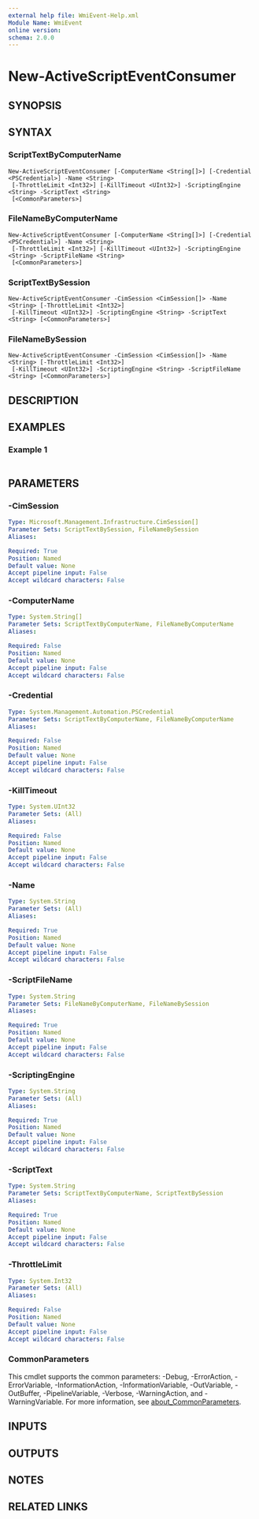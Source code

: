 ```yaml
---
external help file: WmiEvent-Help.xml
Module Name: WmiEvent
online version:
schema: 2.0.0
---
```


# New-ActiveScriptEventConsumer

## SYNOPSIS

## SYNTAX

### ScriptTextByComputerName
```
New-ActiveScriptEventConsumer [-ComputerName <String[]>] [-Credential <PSCredential>] -Name <String>
 [-ThrottleLimit <Int32>] [-KillTimeout <UInt32>] -ScriptingEngine <String> -ScriptText <String>
 [<CommonParameters>]
```

### FileNameByComputerName
```
New-ActiveScriptEventConsumer [-ComputerName <String[]>] [-Credential <PSCredential>] -Name <String>
 [-ThrottleLimit <Int32>] [-KillTimeout <UInt32>] -ScriptingEngine <String> -ScriptFileName <String>
 [<CommonParameters>]
```

### ScriptTextBySession
```
New-ActiveScriptEventConsumer -CimSession <CimSession[]> -Name <String> [-ThrottleLimit <Int32>]
 [-KillTimeout <UInt32>] -ScriptingEngine <String> -ScriptText <String> [<CommonParameters>]
```

### FileNameBySession
```
New-ActiveScriptEventConsumer -CimSession <CimSession[]> -Name <String> [-ThrottleLimit <Int32>]
 [-KillTimeout <UInt32>] -ScriptingEngine <String> -ScriptFileName <String> [<CommonParameters>]
```

## DESCRIPTION

## EXAMPLES

### Example 1
```powershell

```



## PARAMETERS

### -CimSession


```yaml
Type: Microsoft.Management.Infrastructure.CimSession[]
Parameter Sets: ScriptTextBySession, FileNameBySession
Aliases:

Required: True
Position: Named
Default value: None
Accept pipeline input: False
Accept wildcard characters: False
```

### -ComputerName


```yaml
Type: System.String[]
Parameter Sets: ScriptTextByComputerName, FileNameByComputerName
Aliases:

Required: False
Position: Named
Default value: None
Accept pipeline input: False
Accept wildcard characters: False
```

### -Credential


```yaml
Type: System.Management.Automation.PSCredential
Parameter Sets: ScriptTextByComputerName, FileNameByComputerName
Aliases:

Required: False
Position: Named
Default value: None
Accept pipeline input: False
Accept wildcard characters: False
```

### -KillTimeout


```yaml
Type: System.UInt32
Parameter Sets: (All)
Aliases:

Required: False
Position: Named
Default value: None
Accept pipeline input: False
Accept wildcard characters: False
```

### -Name


```yaml
Type: System.String
Parameter Sets: (All)
Aliases:

Required: True
Position: Named
Default value: None
Accept pipeline input: False
Accept wildcard characters: False
```

### -ScriptFileName


```yaml
Type: System.String
Parameter Sets: FileNameByComputerName, FileNameBySession
Aliases:

Required: True
Position: Named
Default value: None
Accept pipeline input: False
Accept wildcard characters: False
```

### -ScriptingEngine


```yaml
Type: System.String
Parameter Sets: (All)
Aliases:

Required: True
Position: Named
Default value: None
Accept pipeline input: False
Accept wildcard characters: False
```

### -ScriptText


```yaml
Type: System.String
Parameter Sets: ScriptTextByComputerName, ScriptTextBySession
Aliases:

Required: True
Position: Named
Default value: None
Accept pipeline input: False
Accept wildcard characters: False
```

### -ThrottleLimit


```yaml
Type: System.Int32
Parameter Sets: (All)
Aliases:

Required: False
Position: Named
Default value: None
Accept pipeline input: False
Accept wildcard characters: False
```

### CommonParameters
This cmdlet supports the common parameters: -Debug, -ErrorAction, -ErrorVariable, -InformationAction, -InformationVariable, -OutVariable, -OutBuffer, -PipelineVariable, -Verbose, -WarningAction, and -WarningVariable. For more information, see [about_CommonParameters](http://go.microsoft.com/fwlink/?LinkID=113216).

## INPUTS

## OUTPUTS

## NOTES

## RELATED LINKS
